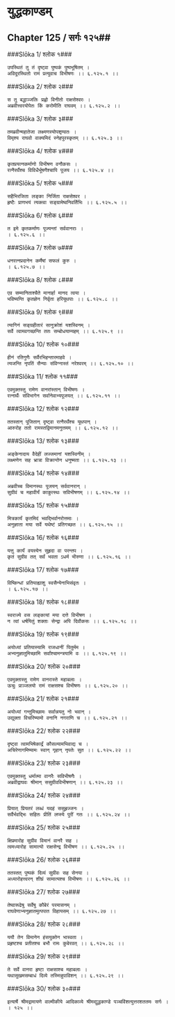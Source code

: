 युद्धकाण्डम्
===============================


## Chapter 125  / सर्गः १२५##


###Slōka 1/ श्लोक १###


    उपस्थितं तु तं दृष्ट्वा पुष्पकं पुष्पभूषितम् ।
    अविदूरस्थितो रामं प्रत्युवाच विभीषणः ।। ६.१२५.१ ।।


###Slōka 2/ श्लोक २###


    स तु बद्धाञ्जलिः प्रह्वो विनीतो राक्षसेश्वरः ।
    अब्रवीत्त्वरयोपेतः किं करोमीति राघवम् ।। ६.१२५.२ ।।


###Slōka 3/ श्लोक ३###


    तमब्रवीन्महातेजा लक्ष्मणस्योपशृण्वतः ।
    विमृश्य राघवो वाक्यमिदं स्नेहपुरस्कृतम् ।। ६.१२५.३ ।।


###Slōka 4/ श्लोक ४###


    कृतप्रयत्नकर्माणो विभीषण वनौकसः ।
    रत्नैरर्थैश्च विविधैर्भूषणैश्चापि पूजय ।। ६.१२५.४ ।।


###Slōka 5/ श्लोक ५###


    सहैभिरजिता लङ्का निर्जिता राक्षसेश्वर ।
    हृष्टैः प्राणभयं त्यक्त्वा सङ्ग्रामेष्वनिवर्तिभिः ।। ६.१२५.५ ।।


###Slōka 6/ श्लोक ६###


    त इमे कृतकर्माणः पूज्यन्तां सर्ववानराः ।
    । ६.१२५.६ ।।


###Slōka 7/ श्लोक ७###


    धनरत्नप्रदानेन कर्मैषां सफलं कुरु ।
    । ६.१२५.७ ।।


###Slōka 8/ श्लोक ८###


    एव सम्मानिताश्चैते मानार्हा मानद त्वया ।
    भविष्यन्ति कृतज्ञेन निर्वृता हरियूथपाः ।। ६.१२५.८ ।।


###Slōka 9/ श्लोक ९###


    त्यागिनं सङ्ग्रहीतारं सानुक्रोशं यशस्विनम् ।
    सर्वे त्वामवगच्छन्ति ततः सम्बोधयाम्यहम् ।। ६.१२५.९ ।।


###Slōka 10/ श्लोक १०###


    हीनं रतिगुणैः सर्वैरभिहन्तारमाहवे ।
    त्यजन्ति नृपतिं सैन्याः संविग्नास्तं नरेश्वरम् ।। ६.१२५.१० ।।


###Slōka 11/ श्लोक ११###


    एवमुक्तस्तु रामेण वानरांस्तान् विभीषणः ।
    रत्नार्थैः संविभागेन सर्वानेवाभ्यपूजयत् ।। ६.१२५.११ ।।


###Slōka 12/ श्लोक १२###


    ततस्तान् पूजितान् दृष्ट्वा रत्नैरर्थैश्च यूथपान् ।
    आरुरोह ततो रामस्तद्विमानमनुत्तमम् ।। ६.१२५.१२ ।।


###Slōka 13/ श्लोक १३###


    अङ्केनादाय वैदेहीं लज्जमानां यशस्विनीम् ।
    लक्ष्मणेन सह भ्रात्रा विक्रान्तेन धनुष्मता ।। ६.१२५.१३ ।।


###Slōka 14/ श्लोक १४###


    अब्रवीच्च विमानस्थः पूजयन् सर्ववानरान् ।
    सुग्रीवं च महावीर्यं काकुत्स्थः सविभीषणम् ।। ६.१२५.१४ ।।


###Slōka 15/ श्लोक १५###


    मित्रकार्यं कृतमिदं भवद्भिर्वानरोत्तमाः ।
    अनुज्ञाता मया सर्वे यथेष्टं प्रतिगच्छत ।। ६.१२५.१५ ।।


###Slōka 16/ श्लोक १६###


    यत्तु कार्यं वयस्येन सुहृदा वा परन्तप ।
    कृतं सुग्रीव तत् सर्वं भवता ऽधर्म भीरुणा ।। ६.१२५.१६ ।।


###Slōka 17/ श्लोक १७###


    विष्किन्धां प्रतियाह्याशु स्वसैन्येनाभिसंवृतः ।
    । ६.१२५.१७ ।।


###Slōka 18/ श्लोक १८###


    स्वराज्ये वस लङ्कायां मया दत्ते विभीषण ।
    न त्वां धर्षयितुं शक्ताः सेन्द्रा अपि दिवौकसः ।। ६.१२५.१८ ।।


###Slōka 19/ श्लोक १९###


    अयोध्यां प्रतियास्यामि राजधानीं पितुर्मम ।
    अभ्यनुज्ञातुमिच्छामि सर्वांश्चामन्त्रयामि वः ।। ६.१२५.१९ ।।


###Slōka 20/ श्लोक २०###


    एवमुक्तास्तु रामेण वानरास्ते महाबलाः ।
    ऊचुः प्राञ्जलयो रामं राक्षसश्च विभीषणः ।। ६.१२५.२० ।।


###Slōka 21/ श्लोक २१###


    अयोध्यां गन्तुमिच्छामः सर्वान्नयतु नो भवान् ।
    उद्युक्ता विचरिष्यामो वनानि नगराणि च ।। ६.१२५.२१ ।।


###Slōka 22/ श्लोक २२###


    दृष्ट्वा त्वामभिषेकार्द्रं कौसल्यामभिवाद्य च ।
    अचिरेणागमिष्यामः स्वान् गृहान् नृपतेः सुत ।। ६.१२५.२२ ।।


###Slōka 23/ श्लोक २३###


    एवमुक्तस्तु धर्मात्मा वानरैः सविभीषणैः ।
    अब्रवीद्राघवः श्रीमान् ससुग्रीवविभीषणान् ।। ६.१२५.२३ ।।


###Slōka 24/ श्लोक २४###


    प्रियात् प्रियतरं लब्धं यदहं ससुहृज्जनः ।
    सर्वैर्भवद्भिः सहितः प्रीतिं लप्स्ये पुरीं गतः ।। ६.१२५.२४ ।।


###Slōka 25/ श्लोक २५###


    क्षिप्रमारोह सुग्रीव विमानं वानरै सह ।
    त्वमध्यारोह सामात्यो राक्षसेन्द्र विभीषण ।। ६.१२५.२५ ।।


###Slōka 26/ श्लोक २६###


    ततस्तत् पुष्पकं दिव्यं सुग्रीवः सह सेनया ।
    अध्यारोहत्त्वरन् शीघ्रं सामात्यश्च विभीषणः ।। ६.१२५.२६ ।।


###Slōka 27/ श्लोक २७###


    तेष्वारूढेषु सर्वेषु कौबेरं परमासनम् ।
    राघवेणाभ्यनुज्ञातमुत्पपात विहायसम् ।। ६.१२५.२७ ।।


###Slōka 28/ श्लोक २८###


    ययौ तेन विमानेन हंसयुक्तेन भास्वता ।
    प्रहृष्टश्च प्रतीतश्च बभौ रामः कुबेरवत् ।। ६.१२५.२८ ।।


###Slōka 29/ श्लोक २९###


    ते सर्वे वानरा हृष्टा राक्षसाश्च महाबलाः ।
    यथासुखमसम्बाधं दिव्ये तस्मिन्नुपाविशन् ।। ६.१२५.२९ ।।


###Slōka 30/ श्लोक ३०###


    इत्यार्षे श्रीमद्रामायणे वाल्मीकीये आदिकाव्ये श्रीमद्युद्धकाण्डे पञ्चविंशत्युत्तरशततमः सर्गः ।
    । १२५ ।।


